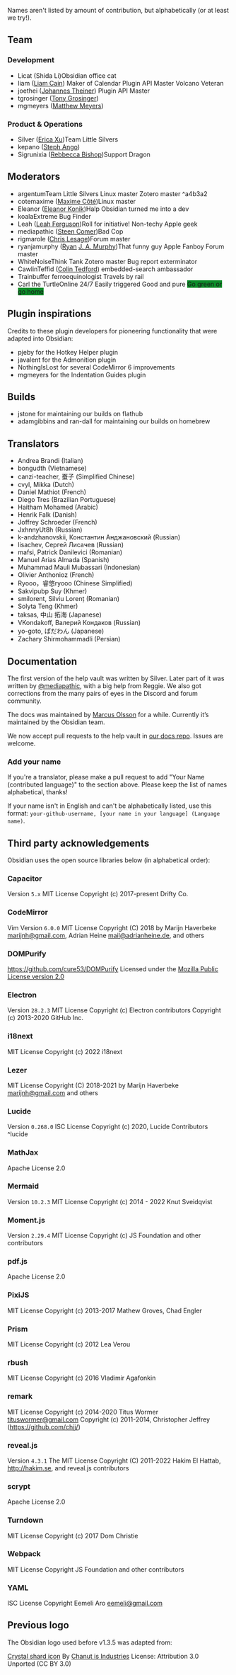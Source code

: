 Names aren't listed by amount of contribution, but alphabetically (or at least we try!).

## Team

### Development

- Licat (Shida Li)<span class='flair mod-pop'>Obsidian office cat</span>
- liam ([Liam Cain](https://liamca.in/)) <span class='flair mod-pop'>Maker of Calendar</span> <span class='flair mod-pop'>Plugin API Master</span> <span class='flair mod-pop'>Volcano Veteran</span>
- joethei ([Johannes Theiner](https://joethei.xyz/)) <span class='flair mod-pop'>Plugin API Master</span>
- tgrosinger ([Tony Grosinger](https://grosinger.net))
- mgmeyers ([Matthew Meyers](https://matthewmeye.rs/))

### Product & Operations

- Silver ([Erica Xu](https://ericaxu.com))<span class='flair mod-pop'>Team Little Silvers</span>
- kepano ([Steph Ango](https://stephanango.com/))
- Sigrunixia ([Rebbecca Bishop](https://tenebrousdragon.com/home))<span class='flair mod-pop'>Support Dragon</span>

## Moderators

- argentum<span class='flair mod-pop'>Team Little Silvers</span> <span class='flair mod-pop'>Linux master</span> <span class='flair mod-pop'>Zotero master</span> ^a4b3a2
- cotemaxime ([Maxime Côté](https://www.maximecote.me/))<span class='flair mod-pop'>Linux master</span>
- Eleanor ([Eleanor Konik](https://eleanorkonik.com))<span class='flair mod-pop'>Halp Obsidian turned me into a dev</span>
- koala<span class='flair mod-pop'>Extreme Bug Finder</span>
- Leah ([Leah Ferguson](http://leahferguson.com))<span class='flair mod-pop'>Roll for initiative!</span> <span class='flair mod-pop'>Non-techy Apple geek</span>
- mediapathic ([Steen Comer](http://mediapathic.net/))<span class='flair mod-pop'>Bad Cop</span>
- rigmarole ([Chris Lesage](http://rigmarolestudio.com))<span class='flair mod-pop'>Forum master</span>
- ryanjamurphy ([Ryan](https://fulcra.design/) [J. A. Murphy](https://axle.design/))<span class='flair mod-pop'>That funny guy</span> <span class='flair mod-pop'>Apple Fanboy</span> <span class='flair mod-pop'>Forum master</span>
- WhiteNoise<span class='flair mod-pop'>Think Tank</span> <span class='flair mod-pop'>Zotero master</span> <span class='flair mod-pop'>Bug report exterminator</span>
- CawlinTeffid ([Colin Tedford](https://colintedford.com/)) <span class='flair mod-pop'>embedded-search ambassador</span>
- Trainbuffer <span class='flair mod-pop'> ferroequinologist</span> <span class='flair mod-pop'>Travels by rail</span>
- Carl the Turtle<span class='flair mod-pop'>Online 24/7</span> <span class='flair mod-pop'>Easily triggered</span> <span class='flair mod-pop'>Good and pure</span> <span class='flair mod-pop' style='background-color:#0a8c28'>Go green or go home</span>

## Plugin inspirations

Credits to these plugin developers for pioneering functionality that were adapted into Obsidian:

- pjeby for the Hotkey Helper plugin
- javalent for the Admonition plugin
- NothingIsLost for several CodeMirror 6 improvements
- mgmeyers for the Indentation Guides plugin

## Builds

- jstone for maintaining our builds on flathub
- adamgibbins and ran-dall for maintaining our builds on homebrew

## Translators

- Andrea Brandi (Italian)
- bongudth (Vietnamese)
- canzi-teacher, 蚕子 (Simplified Chinese)
- cvyl, Mikka (Dutch)
- Daniel Mathiot (French)
- Diego Tres (Brazilian Portuguese)
- Haitham Mohamed (Arabic)
- Henrik Falk (Danish)
- Joffrey Schroeder (French) 
- JxhnnyUt8h (Russian)
- k-andzhanovskii, Константин Анджановский (Russian)
- lisachev, Сергей Лисачев (Russian)
- mafsi, Patrick Danilevici (Romanian)
- Manuel Arias Almada (Spanish)
- Muhammad Mauli Mubassari (Indonesian)
- Olivier Anthonioz (French) 
- Ryooo，睿悠ryooo (Chinese Simplified)
- Sakvipubp Suy (Khmer)
- smilorent, Silviu Lorenț (Romanian)
- Solyta Teng (Khmer)
- taksas, 中山 拓海 (Japanese)
- VKondakoff, Валерий Кондаков (Russian)
- yo-goto, ぱだわん (Japanese)
- Zachary Shirmohammadli (Persian) 

## Documentation

The first version of the help vault was written by Silver. Later part of it was written by [@mediapathic](http://mediapathic.net), with a big help from Reggie. We also got corrections from the many pairs of eyes in the Discord and forum community.

The docs was maintained by [Marcus Olsson](https://marcus.se.net/) for a while. Currently it’s maintained by the Obsidian team.

We now accept pull requests to the help vault in [our docs repo](https://github.com/obsidianmd/obsidian-docs/). Issues are welcome.

### Add your name

If you're a translator, please make a pull request to add "Your Name (contributed language)" to the section above. Please keep the list of names alphabetical, thanks!

If your name isn't in English and can't be alphabetically listed, use this format: `your-github-username, [your name in your language] (Language name)`.

## Third party acknowledgements

Obsidian uses the open source libraries below (in alphabetical order):

### Capacitor

Version `5.x`
MIT License
Copyright (c) 2017-present Drifty Co.

### CodeMirror

Vim Version `6.0.0`
MIT License
Copyright (C) 2018 by Marijn Haverbeke <marijnh@gmail.com>, Adrian Heine <mail@adrianheine.de>, and others

### DOMPurify

https://github.com/cure53/DOMPurify
Licensed under the [Mozilla Public License version 2.0](http://mozilla.org/MPL/2.0/)

### Electron

Version `28.2.3`
MIT License
Copyright (c) Electron contributors
Copyright (c) 2013-2020 GitHub Inc.

### i18next

MIT License
Copyright (c) 2022 i18next

### Lezer

MIT License
Copyright (C) 2018-2021 by Marijn Haverbeke <marijnh@gmail.com> and others

### Lucide

Version `0.268.0`
ISC License
Copyright (c) 2020, Lucide Contributors ^lucide

### MathJax

Apache License 2.0

### Mermaid

Version `10.2.3`
MIT License
Copyright (c) 2014 - 2022 Knut Sveidqvist

### Moment.js

Version `2.29.4`
MIT License
Copyright (c) JS Foundation and other contributors
### pdf.js

Apache License 2.0

### PixiJS

MIT License
Copyright (c) 2013-2017 Mathew Groves, Chad Engler

### Prism

MIT License
Copyright (c) 2012 Lea Verou

### rbush

MIT License
Copyright (c) 2016 Vladimir Agafonkin

### remark

MIT License
Copyright (c) 2014-2020 Titus Wormer <tituswormer@gmail.com>
Copyright (c) 2011-2014, Christopher Jeffrey (https://github.com/chjj/)

### reveal.js

Version `4.3.1`
The MIT License
Copyright (C) 2011-2022 Hakim El Hattab, http://hakim.se, and reveal.js contributors

### scrypt

Apache License 2.0

### Turndown

MIT License
Copyright (c) 2017 Dom Christie

### Webpack

MIT License
Copyright JS Foundation and other contributors

### YAML

ISC License
Copyright Eemeli Aro <eemeli@gmail.com>

## Previous logo

The Obsidian logo used before v1.3.5 was adapted from:

[Crystal shard icon](https://icon-icons.com/icon/Crystal-Shard/88819)
By [Chanut is Industries](https://icon-icons.com/users/W52nHhY3W1VlvwyJTwS4d/icon-sets/ "Designer")
License: Attribution 3.0 Unported (CC BY 3.0)
